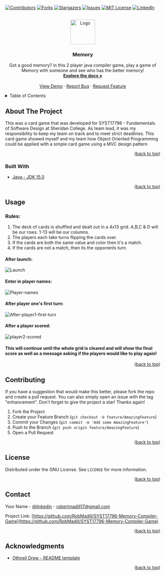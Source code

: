<div id="top"></div>

[![Contributors][contributors-shield]][contributors-url]
[![Forks][forks-shield]][forks-url]
[![Stargazers][stars-shield]][stars-url]
[![Issues][issues-shield]][issues-url]
[![MIT License][license-shield]][license-url]
[![LinkedIn][linkedin-shield]][linkedin-url]

<!-- PROJECT LOGO -->
<br />
<div align="center">
  <a href="https://github.com/RobMadill/SYST17796-Memory-Compiler-Game">
    <img src="https://user-images.githubusercontent.com/19481324/158642612-e676c8ff-6e5f-40b7-9539-f7f95d419034.png" alt="Logo" width="80" height="80">
  </a>

<h3 align="center">Memory</h3>

  <p align="center">
    Got a good memory? in this 2 player java compiler game, play a game of Memory with someone and see who has the better memory!
    <br />
    <a href="https://github.com/RobMadill/SYST17796-Memory-Compiler-Game"><strong>Explore the docs »</strong></a>
    <br />
    <br />
    <a href="https://github.com/RobMadill/SYST17796-Memory-Compiler-Game">View Demo</a>
    ·
    <a href="https://github.com/RobMadill/SYST17796-Memory-Compiler-Game/issues">Report Bug</a>
    ·
    <a href="https://github.com/RobMadill/SYST17796-Memory-Compiler-Game/issues">Request Feature</a>
  </p>
</div>



<!-- TABLE OF CONTENTS -->
<details>
  <summary>Table of Contents</summary>
  <ol>
    <li>
      <a href="#about-the-project">About The Project</a>
      <ul>
        <li><a href="#built-with">Built With</a></li>
      </ul>
    </li>
    <li><a href="#usage">Usage</a></li>
    <li><a href="#contributing">Contributing</a></li>
    <li><a href="#license">License</a></li>
    <li><a href="#contact">Contact</a></li>
    <li><a href="#acknowledgments">Acknowledgments</a></li>
  </ol>
</details>



<!-- ABOUT THE PROJECT -->
## About The Project

This was a card game that was developed for SYST17796 - Fundamentals of Software Design at Sheridan College. 
As team lead, it was my responsibility to keep my team on track and to meet strict deadlines. 
This card game showed myself and my team how Object Oriented Programming could be applied with a simple card game using a MVC design pattern

<p align="right">(<a href="#top">back to top</a>)</p>



### Built With

* [Java - JDK 15.0](https://www.oracle.com/java/technologies/javase/jdk15-archive-downloads.html)

<p align="right">(<a href="#top">back to top</a>)</p>

<!-- USAGE EXAMPLES -->
## Usage
### Rules:
1. The deck of cards is shuffled and dealt out in a 4x13 grid. A,B,C & D will be our rows. 1-13 will be our columns.
2. The players each take turns flipping the cards over.
3. If the cards are both the same value and color then it's a match.
4. If the cards are not a match, then its the opponents turn.

#### After launch:
![Launch](https://user-images.githubusercontent.com/19481324/158642556-3b8ba213-fdd7-4e70-a814-e9ff7ff0e1c2.png)

#### Enter in player names:
![Player-names](https://user-images.githubusercontent.com/19481324/158503934-d0f6ee7b-2491-4433-8f1c-1e69fc728f7f.png)

#### After player one's first turn:
![After-player1-first-turn](https://user-images.githubusercontent.com/19481324/158504027-2fddc567-7856-48f9-a936-fa71322dd7ea.PNG)

#### After a player scored:
![player2-scored](https://user-images.githubusercontent.com/19481324/158504066-3909b66d-f7ca-4c59-8cbf-7560b9891963.PNG)

#### This will continue until the whole grid is cleared and will show the final score as well as a message asking if the players would like to play again!


<p align="right">(<a href="#top">back to top</a>)</p>


<!-- CONTRIBUTING -->
## Contributing

If you have a suggestion that would make this better, please fork the repo and create a pull request. You can also simply open an issue with the tag "enhancement".
Don't forget to give the project a star! Thanks again!

1. Fork the Project
2. Create your Feature Branch (`git checkout -b feature/AmazingFeature`)
3. Commit your Changes (`git commit -m 'Add some AmazingFeature'`)
4. Push to the Branch (`git push origin feature/AmazingFeature`)
5. Open a Pull Request

<p align="right">(<a href="#top">back to top</a>)</p>


<!-- LICENSE -->
## License

Distributed under the GNU License. See `LICENSE` for more information.

<p align="right">(<a href="#top">back to top</a>)</p>



<!-- CONTACT -->
## Contact

Your Name - [@linkedin](https://www.linkedin.com/in/robert-madill/) - robertmadill17@gmail.com

Project Link: [https://github.com/RobMadill/SYST17796-Memory-Compiler-Game](https://github.com/RobMadill/SYST17796-Memory-Compiler-Game)

<p align="right">(<a href="#top">back to top</a>)</p>



<!-- ACKNOWLEDGMENTS -->
## Acknowledgments

* [Othneil Drew - README template](https://github.com/othneildrew/Best-README-Template)

<p align="right">(<a href="#top">back to top</a>)</p>



<!-- MARKDOWN LINKS & IMAGES -->
[contributors-shield]: https://img.shields.io/github/contributors/RobMadill/SYST17796-Memory-Compiler-Game.svg?style=for-the-badge
[contributors-url]: https://github.com/RobMadill/SYST17796-Memory-Compiler-Game/graphs/contributors
[forks-shield]: https://img.shields.io/github/forks/RobMadill/SYST17796-Memory-Compiler-Game.svg?style=for-the-badge
[forks-url]: https://github.com/RobMadill/SYST17796-Memory-Compiler-Game/network/members
[stars-shield]: https://img.shields.io/github/stars/RobMadill/SYST17796-Memory-Compiler-Game.svg?style=for-the-badge
[stars-url]: https://github.com/RobMadill/SYST17796-Memory-Compiler-Game/stargazers
[issues-shield]: https://img.shields.io/github/issues/RobMadill/SYST17796-Memory-Compiler-Game.svg?style=for-the-badge
[issues-url]: https://github.com/RobMadill/SYST17796-Memory-Compiler-Game/issues
[license-shield]: https://img.shields.io/github/license/RobMadill/SYST17796-Memory-Compiler-Game.svg?style=for-the-badge
[license-url]: https://github.com/RobMadill/SYST17796-Memory-Compiler-Game/blob/master/LICENSE.txt
[linkedin-shield]: https://img.shields.io/badge/-LinkedIn-black.svg?style=for-the-badge&logo=linkedin&colorB=555
[linkedin-url]: https://www.linkedin.com/in/robert-madill/

